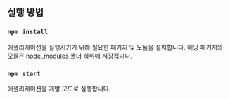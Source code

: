 ## 실행 방법
### `npm install`
애플리케이션을 실행시키기 위해 필요한 패키지 및 모듈을 설치합니다. 해당 패키지와 모듈은 node_modules 폴더 하위에 저장됩니다.

### `npm start`
애플리케이션을 개발 모드로 실행합니다.

